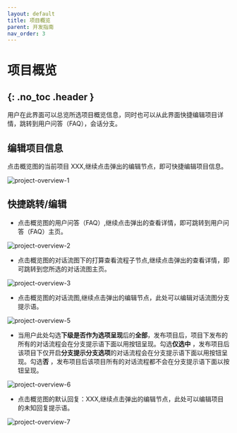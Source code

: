 ```yaml
---
layout: default
title: 项目概览
parent: 开发指南
nav_order: 3
---
```


# 项目概览
{: .no_toc .header }
---

用户在此界面可以总览所选项目概览信息，同时也可以从此界面快捷编辑项目详情，跳转到用户问答（FAQ），会话分支。

## 编辑项目信息

点击概览图的当前项目 XXX,继续点击弹出的编辑节点，即可快捷编辑项目信息。

![project-overview-1](/assets/images/tutorial/project/project-overview-1.png)

## 快捷跳转/编辑

- 点击概览图的用户问答（FAQ）,继续点击弹出的查看详情，即可跳转到用户问答（FAQ）主页。

![project-overview-2](/assets/images/tutorial/project/project-overview-2.png)

- 点击概览图的对话流图下的打算查看流程子节点,继续点击弹出的查看详情，即可跳转到您所选的对话流图主页。

![project-overview-3](/assets/images/tutorial/project/project-overview-3.png)

- 点击概览图的对话流图,继续点击弹出的编辑节点，此处可以编辑对话流图分支提示语。

![project-overview-5](/assets/images/tutorial/project/project-overview-5.png)

- 当用户此处勾选**下级是否作为选项呈现**后的**全部**，发布项目后，项目下发布的所有的对话流程会在分支提示语下面以用按钮呈现。勾选**仅选中**
，发布项目后该项目下仅开启**分支提示分支选项**的对话流程会在分支提示语下面以用按钮呈现。勾选**否**
  ，发布项目后该项目所有的对话流程都不会在分支提示语下面以按钮呈现。

![project-overview-6](/assets/images/tutorial/project/project-overview-6.png)

- 点击概览图的默认回复：XXX,继续点击弹出的编辑节点，此处可以编辑项目的未知回复提示语。

![project-overview-7](/assets/images/tutorial/project/project-overview-7.png)
